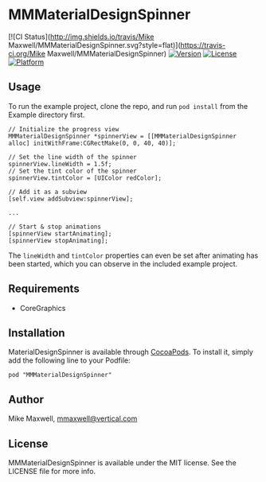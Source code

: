 # MMMaterialDesignSpinner

[![CI Status](http://img.shields.io/travis/Mike Maxwell/MMMaterialDesignSpinner.svg?style=flat)](https://travis-ci.org/Mike Maxwell/MMMaterialDesignSpinner)
[![Version](https://img.shields.io/cocoapods/v/MMMaterialDesignSpinner.svg?style=flat)](http://cocoadocs.org/docsets/MMMaterialDesignSpinner)
[![License](https://img.shields.io/cocoapods/l/MMMaterialDesignSpinner.svg?style=flat)](http://cocoadocs.org/docsets/MMMaterialDesignSpinner)
[![Platform](https://img.shields.io/cocoapods/p/MMMaterialDesignSpinner.svg?style=flat)](http://cocoadocs.org/docsets/MMMaterialDesignSpinner)

## Usage

To run the example project, clone the repo, and run `pod install` from the Example directory first.

``` objc
// Initialize the progress view
MMMaterialDesignSpinner *spinnerView = [[MMMaterialDesignSpinner alloc] initWithFrame:CGRectMake(0, 0, 40, 40)];

// Set the line width of the spinner
spinnerView.lineWidth = 1.5f;
// Set the tint color of the spinner
spinnerView.tintColor = [UIColor redColor];

// Add it as a subview
[self.view addSubview:spinnerView];

...

// Start & stop animations
[spinnerView startAnimating];
[spinnerView stopAnimating];
```

The `lineWidth` and `tintColor` properties can even be set after animating has been started, which you can observe in the included example project.

## Requirements
* CoreGraphics

## Installation

MaterialDesignSpinner is available through [CocoaPods](http://cocoapods.org). To install
it, simply add the following line to your Podfile:

    pod "MMMaterialDesignSpinner"

## Author

Mike Maxwell, mmaxwell@vertical.com

## License

MMMaterialDesignSpinner is available under the MIT license. See the LICENSE file for more info.


